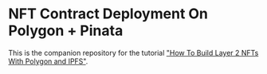 # NFT Contract Deployment On Polygon + Pinata

This is the companion repository for the tutorial ["How To Build Layer 2 NFTs With Polygon and IPFS"](https://medium.com/pinata/how-to-create-layer-2-nfts-with-polygon-and-ipfs-aef998ff8ef2). 